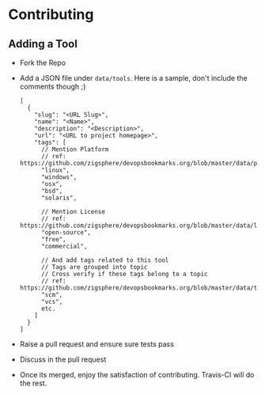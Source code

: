 # Contributing

## Adding a Tool

* Fork the Repo
* Add a JSON file under `data/tools`. Here is a sample, don't include the comments though ;)

    ```
    [
      {
        "slug": "<URL Slug>",
        "name": "<Name>",
        "description": "<Description>",
        "url": "<URL to project homepage>",
        "tags": [
          // Mention Platform
          // ref: https://github.com/zigsphere/devopsbookmarks.org/blob/master/data/platforms.json
          "linux",
          "windows",
          "osx",
          "bsd",
          "solaris",

          // Mention License
          // ref: https://github.com/zigsphere/devopsbookmarks.org/blob/master/data/licenses.json
          "open-source",
          "free",
          "commercial",
          
          // And add tags related to this tool
          // Tags are grouped into topic
          // Cross verify if these tags belong to a topic
          // ref: https://github.com/zigsphere/devopsbookmarks.org/blob/master/data/topics.json
          "scm",
          "vcs",
          etc.
        ]
      }
    ]
    ```
* Raise a pull request and ensure sure tests pass
* Discuss in the pull request
* Once its merged, enjoy the satisfaction of contributing. Travis-CI will do the rest.
